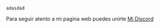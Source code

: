    adasdad
Para seguir atento a mi pagina web puedes unirte [Mi Discord](https://discord.gg/XwwgMZEyWu)

